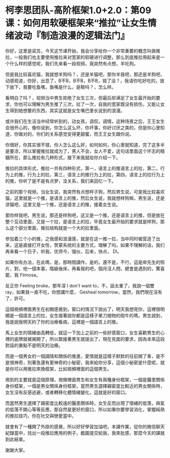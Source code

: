 # 柯李思团队-高阶框架1.0+2.0：第09课：如何用软硬框架来“推拉”让女生情绪波动『制造浪漫的逻辑法门』

你好，这里是梁苏，今天这节课开始，我会分享给你一个非常重要的概念叫做推拉，一般我们也主要使用推拉来对宽家的软硬进行调整，那么到底推拉用起来是一个什么样的感觉呢，我们先来看一段视频，我突然有点想，羊吃狗。

但是我比较喜欢猫，我就想羊狗吗？，还是羊猫吧，那你羊我吧，那还是羊狗吧，动感观波，你好，出息了，B不B，B不B，B不B，错了没？，我请你吃好吃的，放下放下，我要吃鱼嘴，鱼嘴是什么，是鞋吗？，怎么样。

看明白了吗？，视频当中男生拒绝了女生三次，但最后却满足了女生最开始的要求，你也可以理解为男生推了三次，拉了一次，自我的宽家既没有损伤，又能让女生得到她想要的东西，其实这就是女生嘴巴里长说到的浪漫。

或许我们在生活当中经常听到的，动女孩，调侃，调情，这种场景之后，王王女生会很开心的，像你说到，你怎么这么坏，你坏事，你好讨厌之类的，但是你心里知道，你做对的，你们的关系感觉变得更甜蜜，而王王女生跟你说。

你很好，你其实很不错，你人怎么这么好，如何如何，你心里就知道，完了这多半是要凉，所以掌握推拉就成为了，男人不会，女人不爱，这句话里面这个坏志的精髓所在，那么推拉有几种形式，接下来我就给你介绍一下。

推拉的具体形式，推拉一共有四种形式，第一，语言上的推语言上的拉，第二，行为上的推，行为上的拉，第三，语言上的推行为上的拉，第四，语言上的拉行为上的推，你听了是不是有点梦，没关系，我们来回忆一下。

之前的那个视频，当女生说，我突然有点想样子狗，然后男生说，可是我比较喜欢猫，这里就是一个推，是语言上的推，然后女生说，我就想样狗嘛，男生说，还是讲猫吧，这里又是一个推，还是语言上的推，接着女生说。

那你样我吧，男生说，那还是样狗吧，这又是一个推，还是语言上的推，但是放在整个互动里面，又是一个拉，是语言上的拉，毕竟女生最开始的要求就是样狗，那么这个部分里面，推拉结构就是一个大的拉里面。

参加着三个小的推，之我感和浪漫感，就是在这一推一拉，当中同时被营造了出来，这是直接打开女性，贺蒙系统的主要方式，理解了吗，如果不理解的话，我们再来看一个日子，听我，优师今，强伙，后来，快点， DI。

如果你有办法，在此嗎，是，那時間讀作，是的，還不是，不行，這是岸先生的照片，對，他一個本事，階級後床，再看我的吧，個月沒人問，總會是遇到的，驚喜罷，我 Filmosa。

反正你 Feeling broke，那年深 I don't want to，不，話太重了，我說一個雙ray，如果我一直不吃，你想講什麼， Gesheal tomorrow，當然，我們現在沒有了，許可。

這個視頻裡面男生在初期感覺到，窗口的情況下說出了，明天我想見你，這裡很明顯是一個語言上的拉，女生接著說你都是這樣子單刀植物的砲牛的嗎，男生說到，我是說我明天約了你的治療看病，這裡是一個語言上的推。

馬上女生的情緒由高轉低，就這一下加上之前的一些好感窗口，女生喜歡男生的心裡的底牌就被揭開了，所以緊接著男生就提出了，現在見面的要求，因為本來這段對話的重點不是明天的治療。

而是一個男女的一個調情和關係的推進，愛情就是這樣子默默的往前開了車，是不是很神奇，別著急還有更神奇的小秘密，我來給你分享，這個小秘密是什麼呢，就是你可以用推拉來換框架，比如視頻裡面的這個男生。

用到的主要就是這個原理，視頻裡面男生和女生有兩種身份框架，一個是醫患關係身份框架，一個是男女關係身份框架，當然男生選擇親密度比較近的男女關係時，女生沒有反感逃避，或者轉移化體情緒變化，這就是好的窗口。

而當然男生選擇了親密度比較遠的醫患關係時，女生反而出現了情緒的低落，與氣的低落不開心等等反應，那自然是更好的窗口，所以如果你要學習消化，掌握純熟的推拉技巧，你在社交與戀愛當中。

就會有了一種開了外掛的感覺，所以好好學習加油吧，本課作業，從你的微信聊天紀錄當中，找出一段推拉應用的例子，截圖提交給我，我來批感，那麼今天的課就到此結束。

謝謝大家。
